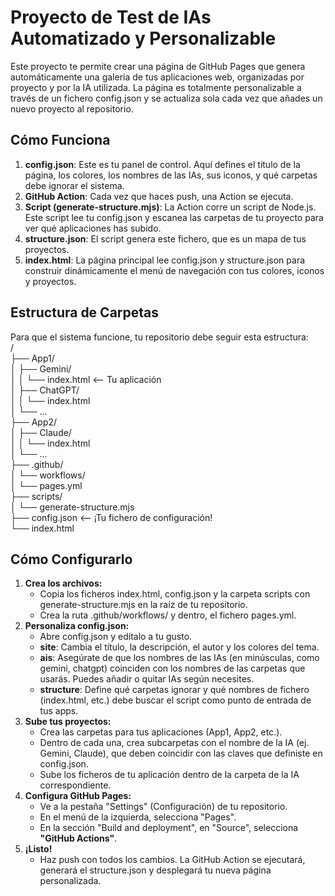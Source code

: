# **Proyecto de Test de IAs Automatizado y Personalizable**

Este proyecto te permite crear una página de GitHub Pages que genera automáticamente una galería de tus aplicaciones web, organizadas por proyecto y por la IA utilizada. La página es totalmente personalizable a través de un fichero config.json y se actualiza sola cada vez que añades un nuevo proyecto al repositorio.

## **Cómo Funciona**

1. **config.json**: Este es tu panel de control. Aquí defines el título de la página, los colores, los nombres de las IAs, sus iconos, y qué carpetas debe ignorar el sistema.  
2. **GitHub Action**: Cada vez que haces push, una Action se ejecuta.  
3. **Script (generate-structure.mjs)**: La Action corre un script de Node.js. Este script lee tu config.json y escanea las carpetas de tu proyecto para ver qué aplicaciones has subido.  
4. **structure.json**: El script genera este fichero, que es un mapa de tus proyectos.  
5. **index.html**: La página principal lee config.json y structure.json para construir dinámicamente el menú de navegación con tus colores, iconos y proyectos.

## **Estructura de Carpetas**

Para que el sistema funcione, tu repositorio debe seguir esta estructura:  
/  
├── App1/  
│   ├── Gemini/  
│   │   └── index.html  \<-- Tu aplicación  
│   ├── ChatGPT/  
│   │   └── index.html  
│   └── ...  
├── App2/  
│   ├── Claude/  
│   │   └── index.html  
│   └── ...  
├── .github/  
│   └── workflows/  
│       └── pages.yml  
├── scripts/  
│   └── generate-structure.mjs  
├── config.json         \<-- ¡Tu fichero de configuración\!  
└── index.html

## **Cómo Configurarlo**

1. **Crea los archivos:**  
   * Copia los ficheros index.html, config.json y la carpeta scripts con generate-structure.mjs en la raíz de tu repositorio.  
   * Crea la ruta .github/workflows/ y dentro, el fichero pages.yml.  
2. **Personaliza config.json:**  
   * Abre config.json y edítalo a tu gusto.  
   * **site**: Cambia el título, la descripción, el autor y los colores del tema.  
   * **ais**: Asegúrate de que los nombres de las IAs (en minúsculas, como gemini, chatgpt) coinciden con los nombres de las carpetas que usarás. Puedes añadir o quitar IAs según necesites.  
   * **structure**: Define qué carpetas ignorar y qué nombres de fichero (index.html, etc.) debe buscar el script como punto de entrada de tus apps.  
3. **Sube tus proyectos:**  
   * Crea las carpetas para tus aplicaciones (App1, App2, etc.).  
   * Dentro de cada una, crea subcarpetas con el nombre de la IA (ej. Gemini, Claude), que deben coincidir con las claves que definiste en config.json.  
   * Sube los ficheros de tu aplicación dentro de la carpeta de la IA correspondiente.  
4. **Configura GitHub Pages:**  
   * Ve a la pestaña "Settings" (Configuración) de tu repositorio.  
   * En el menú de la izquierda, selecciona "Pages".  
   * En la sección "Build and deployment", en "Source", selecciona **"GitHub Actions"**.  
5. **¡Listo\!**  
   * Haz push con todos los cambios. La GitHub Action se ejecutará, generará el structure.json y desplegará tu nueva página personalizada.